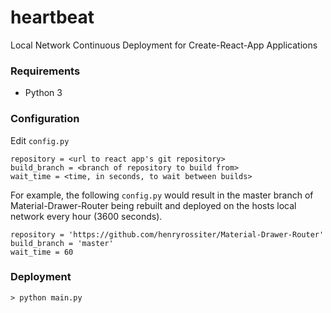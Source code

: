 # heartbeat
Local Network Continuous Deployment for Create-React-App Applications

### Requirements

- Python 3

### Configuration

Edit ```config.py```

```
repository = <url to react app's git repository>
build_branch = <branch of repository to build from>
wait_time = <time, in seconds, to wait between builds>
```

For example, the following ```config.py``` would result in the master branch of Material-Drawer-Router being rebuilt and deployed on the hosts local network every hour (3600 seconds).
```
repository = 'https://github.com/henryrossiter/Material-Drawer-Router'
build_branch = 'master'
wait_time = 60
```

### Deployment

```
> python main.py
```
